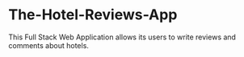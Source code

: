# The-Hotel-Reviews-App
This Full Stack Web Application allows its users to write reviews and comments about hotels. 
